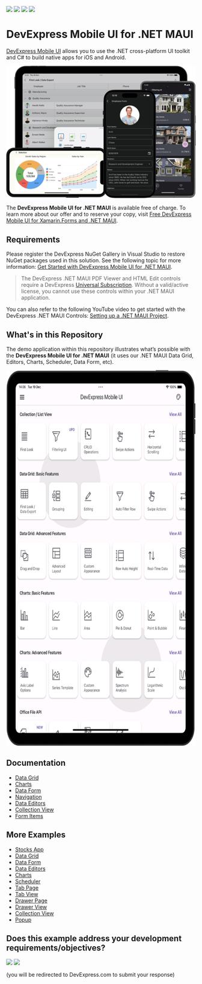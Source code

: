 <!-- default badges list -->
![](https://img.shields.io/endpoint?url=https://codecentral.devexpress.com/api/v1/VersionRange/493540203/24.2.1%2B)
[![](https://img.shields.io/badge/Open_in_DevExpress_Support_Center-FF7200?style=flat-square&logo=DevExpress&logoColor=white)](https://supportcenter.devexpress.com/ticket/details/T1089627)
[![](https://img.shields.io/badge/📖_How_to_use_DevExpress_Examples-e9f6fc?style=flat-square)](https://docs.devexpress.com/GeneralInformation/403183)
[![](https://img.shields.io/badge/💬_Leave_Feedback-feecdd?style=flat-square)](#does-this-example-address-your-development-requirementsobjectives)
<!-- default badges end -->
# DevExpress Mobile UI for .NET MAUI

[DevExpress Mobile UI](https://www.devexpress.com/maui/) allows you to use the .NET cross-platform UI toolkit and C# to build native apps for iOS and Android.

![DevExpress Mobile UI for .NET MAUI](./Images/OverviewDemo.png)

The **DevExpress Mobile UI for .NET MAUI** is available free of charge. To learn more about our offer and to reserve your copy, visit [Free DevExpress Mobile UI for Xamarin.Forms and .NET MAUI](https://www.devexpress.com/mobile-xamarin-maui-free).

## Requirements

Please register the DevExpress NuGet Gallery in Visual Studio to restore NuGet packages used in this solution. See the following topic for more information: [Get Started with DevExpress Mobile UI for .NET MAUI](https://docs.devexpress.com/MAUI/403249/get-started).

> The DevExpress .NET MAUI PDF Viewer and HTML Edit controls require a DevExpress [Universal Subscription](https://www.devexpress.com/subscriptions/universal.xml). Without a valid/active license, you cannot use these controls within your .NET MAUI application.

You can also refer to the following YouTube video to get started with the DevExpress .NET MAUI Controls: [Setting up a .NET MAUI Project](https://www.youtube.com/watch?v=juJvl5UicIQ).

## What's in this Repository

The demo application within this repository illustrates what’s possible with the **DevExpress Mobile UI for .NET MAUI** (it uses our .NET MAUI Data Grid, Editors, Charts, Scheduler, Data Form, etc).

<img src="./Images/demos-ipad.png" alt="DevExpress Mobile UI for .NET MAUI" height="1000">

## Documentation

- [Data Grid](https://docs.devexpress.com/MAUI/403255/data-grid/data-grid)
- [Charts](https://docs.devexpress.com/MAUI/403300/charts/charts)
- [Data Form](https://docs.devexpress.com/MAUI/403640/data-form)
- [Navigation](https://docs.devexpress.com/MAUI/403297/navigation/index)
- [Data Editors](https://docs.devexpress.com/MAUI/403427/editors/index)
- [Collection View](https://docs.devexpress.com/MAUI/403324/collection-view/index)
- [Form Items](https://docs.devexpress.com/MAUI/404418/form-items/form-items)

## More Examples

* [Stocks App](https://github.com/DevExpress-Examples/maui-stocks-mini)
* [Data Grid](https://github.com/DevExpress-Examples/maui-data-grid-get-started)
* [Data Form](https://github.com/DevExpress-Examples/maui-data-form-get-started)
* [Data Editors](https://github.com/DevExpress-Examples/maui-editors-get-started)
* [Charts](https://github.com/DevExpress-Examples/maui-charts)
* [Scheduler](https://github.com/DevExpress-Examples/maui-scheduler-get-started)
* [Tab Page](https://github.com/DevExpress-Examples/maui-tab-page-get-started)
* [Tab View](https://github.com/DevExpress-Examples/maui-tab-view-get-started)
* [Drawer Page](https://github.com/DevExpress-Examples/maui-drawer-page-get-started)
* [Drawer View](https://github.com/DevExpress-Examples/maui-drawer-view-get-started)
* [Collection View](https://github.com/DevExpress-Examples/maui-collection-view-get-started)
* [Popup](https://github.com/DevExpress-Examples/maui-popup-get-started)
<!-- feedback -->
## Does this example address your development requirements/objectives?

[<img src="https://www.devexpress.com/support/examples/i/yes-button.svg"/>](https://www.devexpress.com/support/examples/survey.xml?utm_source=github&utm_campaign=maui-demo-app&~~~was_helpful=yes) [<img src="https://www.devexpress.com/support/examples/i/no-button.svg"/>](https://www.devexpress.com/support/examples/survey.xml?utm_source=github&utm_campaign=maui-demo-app&~~~was_helpful=no)

(you will be redirected to DevExpress.com to submit your response)
<!-- feedback end -->
